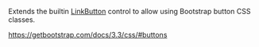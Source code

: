 Extends the builtin [LinkButton](~/controls/builtin/LinkButton) control to allow using Bootstrap button CSS classes.

<https://getbootstrap.com/docs/3.3/css/#buttons>